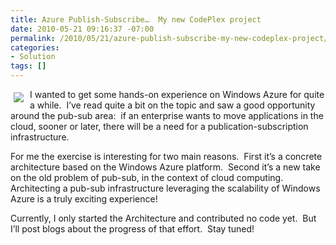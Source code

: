 ```yaml
---
title: Azure Publish-Subscribe…  My new CodePlex project
date: 2010-05-21 09:16:37 -07:00
permalink: /2010/05/21/azure-publish-subscribe-my-new-codeplex-project/
categories:
- Solution
tags: []
---
```

<p><a href="http://azurepubsub.codeplex.com/"><img style="display:inline;margin:5px 10px 5px 5px;" align="left" src="http://download.codeplex.com/Project/Download/FileDownload.aspx?ProjectName=AzurePubSub&amp;DownloadId=118533&amp;Build=16586" /></a></p>  <p>I wanted to get some hands-on experience on Windows Azure for quite a while.&#160; I’ve read quite a bit on the topic and saw a good opportunity around the pub-sub area:&#160; if an enterprise wants to move applications in the cloud, sooner or later, there will be a need for a publication-subscription infrastructure.</p>  <p>For me the exercise is interesting for two main reasons.&#160; First it’s a concrete architecture based on the Windows Azure platform.&#160; Second it’s a new take on the old problem of pub-sub, in the context of cloud computing.&#160; Architecting a pub-sub infrastructure leveraging the scalability of Windows Azure is a truly exciting experience!</p>  <p>Currently, I only started the Architecture and contributed no code yet.&#160; But I’ll post blogs about the progress of that effort.&#160; Stay tuned!</p>